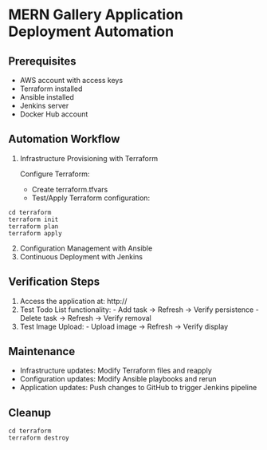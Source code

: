 # MERN Gallery Application Deployment Automation

## Prerequisites

- AWS account with access keys
- Terraform installed
- Ansible installed
- Jenkins server
- Docker Hub account

## Automation Workflow

  1. Infrastructure Provisioning with Terraform
    
      Configure Terraform:
        - Create terraform.tfvars
        - Test/Apply Terraform configuration:

    cd terraform
    terraform init
    terraform plan
    terraform apply

  2. Configuration Management with Ansible
  3. Continuous Deployment with Jenkins

## Verification Steps

  1. Access the application at: http://<proxy-public-ip>
  2. Test Todo List functionality:
    - Add task → Refresh → Verify persistence
    - Delete task → Refresh → Verify removal
  3. Test Image Upload:
    - Upload image → Refresh → Verify display

## Maintenance

- Infrastructure updates: Modify Terraform files and reapply
- Configuration updates: Modify Ansible playbooks and rerun
- Application updates: Push changes to GitHub to trigger Jenkins pipeline

## Cleanup

    cd terraform
    terraform destroy